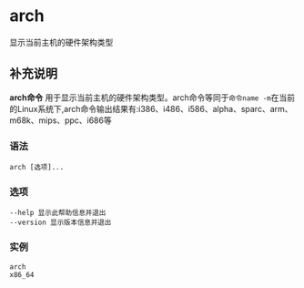 arch
===

显示当前主机的硬件架构类型

## 补充说明

**arch命令** 用于显示当前主机的硬件架构类型。arch命令等同于`命令name -m`在当前的Linux系统下,arch命令输出结果有:i386、i486、i586、alpha、sparc、arm、m68k、mips、ppc、i686等

###  语法

```shell
arch [选项]...
```

### 选项

```shell
--help 显示此帮助信息并退出
--version 显示版本信息并退出
```

###  实例

```shell
arch
x86_64
```


<!-- Linux命令行搜索引擎：https://jaywcjlove.github.io/linux-command/ -->
